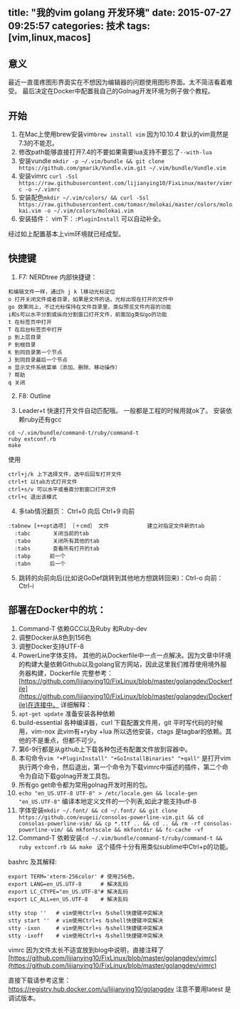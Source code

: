 title: "我的vim golang 开发环境"
date: 2015-07-27 09:25:57
categories: 技术
tags: [vim,linux,macos]
---

## 意义
最近一直蛋疼图形界面实在不想因为编辑器的问题使用图形界面。太不简洁看着难受。
最后决定在Docker中配置我自己的Golnag开发环境为例子做个教程。

## 开始
1. 在Mac上使用brew安装vim`brew install vim` 因为10.10.4 默认的vim竟然是7.3的不能忍。
2. 修改path能够直接打开7.4的不要如果需要lua支持不要忘了`--with-lua`
3. 安装vundle `mkdir -p ~/.vim/bundle && git clone https://github.com/gmarik/Vundle.vim.git ~/.vim/bundle/Vundle.vim`
4. 安装vimrc `curl -Ssl https://raw.githubusercontent.com/lijianying10/FixLinux/master/vimrc -o ~/.vimrc`
5. 安装配色`mkdir ~/.vim/colors/ && curl -Ssl https://raw.githubusercontent.com/tomasr/molokai/master/colors/molokai.vim -o ~/.vim/colors/molokai.vim`
6. 安装插件： vim下：`:PluginInstall` 可以自动补全。

经过如上配置基本上vim环境就已经成型。

## 快捷键
1. F7: NERDtree 内部快捷键：
```
和编辑文件一样，通过h j k l移动光标定位
o 打开关闭文件或者目录，如果是文件的话，光标出现在打开的文件中
go 效果同上，不过光标保持在文件目录里，类似预览文件内容的功能
i和s可以水平分割或纵向分割窗口打开文件，前面加g类似go的功能
t 在标签页中打开
T 在后台标签页中打开
p 到上层目录
P 到根目录
K 到同目录第一个节点
J 到同目录最后一个节点
m 显示文件系统菜单（添加、删除、移动操作）
? 帮助
q 关闭
```

2. F8: Outline

3. Leader+t 快速打开文件自动匹配哦。 一般都是工程的时候用就ok了。
安装依赖ruby还有gcc
```
cd ~/.vim/bundle/command-t/ruby/command-t
ruby extconf.rb
make
```
使用
```
ctrl+j/k 上下选择文件，选中后回车打开文件
ctrl+t 以tab方式打开文件
ctrl+s/v 可以水平或垂直分割窗口打开文件
ctrl+c 退出该模式
```

4. 多tab情况翻页： Ctrl+0 向后 Ctrl+9 向前 
```
:tabnew [++opt选项] ［＋cmd］ 文件            建立对指定文件新的tab
  :tabc       关闭当前的tab
  :tabo       关闭所有其他的tab
  :tabs       查看所有打开的tab
  :tabp      前一个
  :tabn      后一个
```

5. 跳转的向前向后(比如说GoDef跳转到其他地方想跳转回来)：Ctrl-o 向前：Ctrl-i

## 部署在Docker中的坑：
1. Command-T 依赖GCC以及Ruby 和Ruby-dev
2. 调整Docker从8色到156色
3. 调整Docker支持UTF-8
4. PowerLine字体支持。
其他的从Dockerfile中一点一点解决。因为文章中环境的构建大量依赖Github以及golang官方网站，因此这里我们推荐使用境外服务器构建，Dockerfile 完整参考：[https://github.com/lijianying10/FixLinux/blob/master/golangdev/Dockerfile](https://github.com/lijianying10/FixLinux/blob/master/golangdev/Dockerfile)在连接中。
详细解释： 
1. `apt-get update` 准备安装各种依赖
2. build-essential 各种编译器，curl 下载配置文件用，git 平时写代码的时候用，vim-nox 此vim有+ryby +lua 所以选他安装，ctags  是tagbar的依赖。其他的不是重点，但都不可少。
3. 第6-9行都是从github上下载各种包还有配置文件放到容器中。
4. 本句命令`vim "+PluginInstall" "+GoInstallBinaries" "+qall"` 是打开vim执行两个命令，然后退出，第一个命令为下载vimrc中描述的插件，第二个命令为自动下载golnag开发工具包。
5. 所有go get命令都为常用golnag开发时用的包。
6. `echo "en_US.UTF-8 UTF-8" > /etc/locale.gen && locale-gen "en_US.UTF-8"`  编译本地定义文件的一个列表,如此才能支持utf-8
7. 字体安装`mkdir ~/.font/ && cd ~/.font/ && git clone https://github.com/eugeii/consolas-powerline-vim.git && cd consolas-powerline-vim/ && cp *.ttf .. && cd .. && rm -rf consolas-powerline-vim/ && mkfontscale && mkfontdir && fc-cache -vf`
8. Command-T 依赖安装`cd ~/.vim/bundle/command-t/ruby/command-t && ruby extconf.rb && make ` 这个插件十分有用类似sublime中Ctrl+p的功能。

bashrc 及其解释:
```
export TERM='xterm-256color' # 使用256色，
export LANG=en_US.UTF-8      # 解决乱码
export LC_CTYPE="en_US.UTF-8"# 解决乱码
export LC_ALL=en_US.UTF-8    # 解决乱码

stty stop ''   # vim使用Ctrl+s 与shell快捷键冲突解决
stty start ''  # vim使用Ctrl+s 与shell快捷键冲突解决
stty -ixon     # vim使用Ctrl+s 与shell快捷键冲突解决
stty -ixoff    # vim使用Ctrl+s 与shell快捷键冲突解决
```

vimrc 因为文件太长不适宜放到blog中说明，直接注释了[https://github.com/lijianying10/FixLinux/blob/master/golangdev/vimrc](https://github.com/lijianying10/FixLinux/blob/master/golangdev/vimrc)

直接下载请参考这里：https://registry.hub.docker.com/u/lijianying10/golangdev 注意不要用latest 是调试版本。
